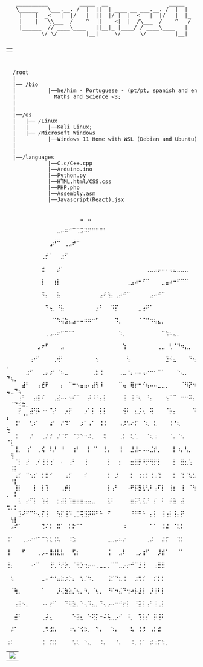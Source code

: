 <pre>
   __________          _____  __                   _____  
   \______   \___.__. /  |  ||  | ____ __ ___.__. /  |  | 
    |    |  _<   |  |/   |  ||  |/ |  |  <   |  |/   |  |_
    |    |   \\___  /    ^   |    <|  |  /\___  /    ^   /
    |______  // ____\____   ||__|_ |____/ / ____\____   | 
           \/ \/         |__|     \/      \/         |__| 
      
</pre>
<table>
   <tr>
      <td style = "max-width: 50%">
         <img src = "https://wallpaperaccess.com/full/6697029.jpg" alt= "" style = "max-width: 200%">
      </td>
   </tr>
</table>
<div>
   <a href="https://codeforces.com/profile/goncaloramos741"><img align="center" src="https://img.shields.io/badge/Codeforces-445f9d?style=for-the-badge&logo=Codeforces&logoColor=white", alt=""></a>
   <img align="center" src="https://img.shields.io/badge/GitHub-100000?style=for-the-badge&logo=github&logoColor=white", alt="">
   <img align="center" src="https://img.shields.io/badge/HTML5-E34F26?style=for-the-badge&logo=html5&logoColor=white", alt="">
   <img align="center" src="https://img.shields.io/badge/CSS3-1572B6?style=for-the-badge&logo=css3&logoColor=white", alt="">
   <img align="center" src="https://img.shields.io/badge/Python-14354C?style=for-the-badge&logo=python&logoColor=white", alt="">
   <img align="center" src="https://img.shields.io/badge/C-00599C?style=for-the-badge&logo=c&logoColor=white", alt="">
   <img align="center" src="https://img.shields.io/badge/C%2B%2B-00599C?style=for-the-badge&logo=c%2B%2B&logoColor=white", alt="">
   
</div>
<pre>
  /root
  |
  |── /bio
  |          |──he/him - Portuguese - (pt/pt, spanish and english): Studying to be a Software Engineer;
  |            Maths and Science <3;
  |
  |
  |──/os
  |   |── /Linux
  |   |      |──Kali Linux;
  |   |── /Microsoft Windows
  |          |──Windows 11 Home with WSL (Debian and Ubuntu);
  |
  |
  |──/languages 
             |──C.c/C++.cpp
             |──Arduino.ino
             |──Python.py
             |──HTML.html/CSS.css
             |──PHP.php
             |──Assembly.asm
             |──Javascript(React).jsx

</pre>  
⠀⠀⠀⠀⠀⠀⠀⠀⠀⠀⠀⠀⠀⠀⠀⠀⠀⠀⠀⣀⠀⣀⠀⠀⠀⠀⠀⠀⠀⠀⠀⠀⠀⠀⠀⠀⠀⠀⠀⠀⠀⠀⠀⠀⠀⠀⠀⠀⠀⠀⠀⠀⠀⠀⠀
⠀⠀⠀⠀⠀⠀⠀⠀⠀⠀⠀⠀⠀⣀⡤⠶⠚⠉⢉⣩⠽⠟⠛⠛⠛⠃⠀⠀⠀⠀⠀⠀⠀⠀⠀⠀⠀⠀⠀⠀⠀⠀⠀⠀⠀⠀⠀⠀⠀⠀⠀⠀⠀⠀⠀
⠀⠀⠀⠀⠀⠀⠀⠀⠀⠀⠀⣠⠞⠉⠀⢀⣠⠞⠉⠀⠀⠀⠀⠀⠀⠀⠀⠀⠀⠀⠀⠀⠀⠀⠀⠀⠀⠀⠀⠀⠀⠀⠀⠀⠀⠀⠀⠀⠀⠀⠀⠀⠀⠀⠀
⠀⠀⠀⠀⠀⠀⠀⠀⠀⢀⡞⠁⠀⠀⣰⠋⠀⠀⠀⠀⠀⠀⠀⠀⠀⠀⠀⠀⠀⠀⠀⠀⠀⠀⠀⠀⠀⠀⠀⠀⠀⠀⠀⠀⠀⠀⠀⠀⠀⠀⠀⠀⠀⠀⠀
⠀⠀⠀⠀⠀⠀⠀⠀⠀⣾⠀⠀⠀⡼⠁⠀⠀⠀⠀⠀⠀⠀⠀⠀⠀⠀⠀⠀⠀⠀⠀⠀⠀⠀⠀⠀⢀⣀⣠⡤⠤⠄⢤⣄⣀⣀⣀⠀⠀⠀⠀⠀⠀⠀⠀
⠀⠀⠀⠀⠀⠀⠀⠀⠀⡇⠀⠀⢰⡇⠀⠀⠀⠀⠀⠀⠀⠀⠀⠀⠀⠀⠀⠀⠀⠀⠀⢀⣠⠴⠒⠋⠉⠀⠀⠀⣀⣤⠴⠒⠋⠉⠉⠀⠀⠀⠀⠀⠀⠀⠀
⠀⠀⠀⠀⠀⠀⠀⠀⠀⠻⡄⠀⠀⣧⠀⠀⠀⠀⠀⠀⠀⠀⠀⠀⣠⠞⢳⡄⢀⡴⠚⠉⠀⠀⠀⠀⠀⣠⠴⠚⠉⠀⠀⠀⠀⠀⠀⠀⠀⠀⠀⠀⠀⠀⠀
⠀⠀⠀⠀⠀⠀⠀⠀⠀⠀⠙⢦⡀⠘⣧⠀⠀⠀⠀⠀⠀⠀⠀⣰⠃⠀⠀⠹⡏⠀⠀⠀⠀⠀⣀⣴⠟⠁⠀⠀⠀⠀⠀⠀⠀⠀⠀⠀⠀⠀⠀⠀⠀⠀⠀
⠀⠀⠀⠀⠀⠀⠀⠀⠀⠀⠀⠀⠉⠳⢬⣳⣄⣠⠤⠤⠶⠶⠒⠋⠀⠀⠀⠀⠹⡀⠀⠀⠀⠀⠈⠉⠛⠲⢦⣄⡀⠀⠀⠀⠀⠀⠀⠀⠀⠀⠀⠀⠀⠀⠀
⠀⠀⠀⠀⠀⠀⠀⠀⠀⠀⢀⣠⠤⠖⠋⠉⠉⠁⠀⠀⠀⠀⠀⠀⠀⠀⠀⠀⠀⠱⡀⠀⠀⠀⠀⠀⠀⠀⠀⠀⠉⢳⠦⣄⡀⠀⠀⠀⠀⠀⠀⠀⠀⠀⠀
⠀⠀⠀⠀⠀⠀⠀⠀⣠⠖⠋⠀⠀⠀⣠⠀⠀⠀⠀⠀⠀⠀⠀⠀⠀⠀⠀⠀⠀⠀⢱⠀⠀⠀⠀⠀⠀⠀⠀⢀⣀⠀⢃⠈⠙⠲⣄⡀⠀⠀⠀⠀⠀⠀⠀
⠀⠀⠀⠀⠀⠀⢠⠞⠁⠀⠀⠀⢀⢾⠃⠀⠀⠀⠀⠀⠀⠀⠀⢢⠀⠀⠀⠀⠀⠀⠀⢣⠀⠀⠀⠀⠀⠀⠀⠀⠀⣹⠮⣄⠀⠀⠀⠙⢦⡀⠀⠀⠀⠀⠀
⠀⠀⠀⠀⠀⣰⠋⠀⠀⢀⡤⡴⠃⠈⠦⣀⠀⠀⠀⠀⠀⠀⢀⣷⢸⠀⠀⠀⠀⢀⣀⠘⡄⠤⠤⢤⠔⠒⠂⠉⠁⠀⠀⠀⠑⢄⡀⠀⠀⠙⢦⡀⠀⠀⠀
⠀⠀⠀⠀⣼⠃⠀⠀⢠⣞⠟⠀⠀⠀⡄⠀⠉⠒⠢⣤⣤⠄⣼⢻⠸⠀⠀⠀⠀⠉⢤⠀⢿⡖⠒⠊⢦⠤⠤⣀⣀⡀⠀⠀⠀⠈⠻⡝⠲⢤⣀⠙⢦⠀⠀
⠀⠀⠀⢰⠃⠀⠀⣴⣿⠎⠀⠀⢀⣜⠤⠄⢲⠎⠉⠀⠀⡼⠸⠘⡄⡇⠀⠀⠀⠀⢸⠀⢸⠘⢆⠀⠘⡄⠀⠀⠀⢢⠉⠉⠀⠒⠒⠽⡄⠀⠈⠙⠮⣷⡀
⠀⠀⠀⡟⠀⠀⣼⢻⠧⠐⠂⠉⡜⠀⠀⡰⡟⠀⠀⠀⡰⠁⡇⠀⡇⡇⠀⠀⠀⠀⢺⠇⠀⣆⡨⢆⠀⢽⠀⠀⠀⠈⡷⡄⠀⠀⠀⠀⠹⡄⠀⠀⠀⠈⠁
⠀⠀⢸⠃⠀⠀⢃⠎⠀⠀⠀⣴⠃⠀⡜⠹⠁⠀⠀⡰⠁⢠⠁⠀⢸⢸⠀⠀⠀⢠⡸⢣⠔⡏⠀⠈⢆⠀⣇⠀⠀⠀⢸⠘⢆⠀⠀⠀⠀⢳⠀⠀⠀⠀⠀
⠀⠀⢸⠀⠀⠀⡜⠀⠀⢀⡜⡞⠀⡜⠈⠏⠀⠈⡹⠑⠒⠼⡀⠀⠀⢿⠀⠀⠀⢀⡇⠀⢇⢁⠀⠀⠈⢆⢰⠀⠀⠀⠈⡄⠈⢢⠀⠀⠀⠈⣇⠀⠀⠀⠀
⠀⠀⢸⡀⠀⢰⠁⠀⢀⢮⠀⠇⡜⠀⠘⠀⠀⢰⠃⠀⠀⡇⠈⠁⠀⢘⡄⠀⠀⢸⠀⠀⣘⣼⠤⠤⠤⣈⡞⡀⠀⠀⠀⡇⠰⡄⢣⡀⠀⠀⢻⠀⠀⠀⠀
⠀⠀⠈⡇⠀⡜⠀⢀⠎⢸⢸⢰⠁⠀⠄⠀⢠⠃⠀⠀⢸⠀⠀⠀⠀⠀⡇⠀⠀⡆⠀⠀⣶⣿⡿⠿⡛⢻⡟⡇⠀⠀⠀⡇⠀⣿⣆⢡⠀⠀⢸⡇⠀⠀⠀
⠀⠀⢠⡏⠀⠉⢢⡎⠀⡇⣿⠊⠀⠀⠀⢠⡏⠀⠀⠀⠎⠀⠀⠀⠀⠀⡇⠀⡸⠀⠀⠀⡇⠀⢰⡆⡇⢸⢠⢹⠀⠀⠀⡇⠀⢹⠈⢧⣣⠀⠘⡇⠀⠀⠀
⠀⠀⢸⡇⠀⠀⠀⡇⠀⡇⢹⠀⠀⠀⢀⡾⡇⠀⠀⠀⠀⠀⠀⠀⠀⠀⡇⢠⠃⠀⠀⠠⠟⡯⣻⣇⢃⠇⢠⠏⡇⠀⢸⡆⠀⢸⠀⠈⢳⡀⠀⡇⠀⠀⠀
⠀⠀⠀⣇⠀⡔⠋⡇⠀⢱⢼⠀⠀⡂⣼⡇⢹⣶⣶⣶⣤⣤⣀⠀⠀⠀⣇⠇⠀⠀⠀⠀⣶⡭⢃⣏⡘⠀⡎⠀⠇⠀⡾⣷⠀⣼⠀⠀⠀⢻⡄⡇⠀⠀⠀
⠀⠀⠀⣹⠜⠋⠉⠓⢄⡏⢸⠀⠀⢳⡏⢸⠹⢀⣉⢭⣻⡽⠿⠛⠓⠀⠋⠀⠀⠀⠀⠀⠘⠛⠛⠓⠀⡄⡇⠀⢸⢰⡇⢸⡄⡟⠀⠀⠀⠀⢳⡇⠀⠀⠀
⠀⣠⠞⠁⠀⠀⠀⠀⠀⢙⠌⡇⠀⣿⠁⠀⡇⡗⠉⠁⠀⠀⠀⠀⠀⠀⠀⠀⠀⠀⠰⠀⠀⠀⠀⠀⠀⠁⠁⠀⢸⣼⠀⠈⣇⡇⠀⠀⠀⠀⠀⠀⠀⠀⠀
⢸⠁⠀⠀⢀⡠⠔⠚⠉⠉⢱⣇⢸⢧⠀⠀⠸⣱⠀⠀⠀⠀⠀⠀⠀⠀⣀⣀⡤⠦⡔⠀⠀⠀⠀⠀⢀⡼⠀⠀⣼⡏⠀⠀⢹⡇⠀⠀⠀⠀⠀⠀⠀⠀⠀
⢸⠀⠀⠀⠋⠀⠀⠀⢀⡠⠤⣿⣾⣇⣧⠀⠀⢫⡆⠀⠀⠀⠀⠀⠀⠀⢨⠀⠀⣠⠇⠀⠀⢀⡠⣶⠋⠀⠀⡸⣾⠁⠀⠀⠈⠁⠀⠀⠀⠀⠀⠀⠀⠀⠀
⢸⡄⠀⠀⠀⠀⠠⠊⠁⠀⠀⢸⢃⠘⡜⡵⡀⠈⢿⡱⢲⡤⠤⢀⣀⣀⡀⠉⠉⣀⡠⡴⠚⠉⣸⢸⠀⠀⢠⣿⣿⠀⠀⠀⠀⠀⠀⠀⠀⠀⠀⠀⠀⠀⠀
⠀⢧⠀⠀⠀⠀⠀⠀⠀⣀⠤⠚⠚⣤⣵⡰⡑⡄⠀⢣⡈⠳⡀⠀⠀⠀⢨⡋⠙⣆⢸⠀⠀⣰⢻⡎⠀⠀⡎⡇⡇⠀⠀⠀⠀⠀⠀⠀⠀⠀⠀⠀⠀⠀⠀
⠀⠈⢷⡀⠀⠀⠀⠀⠀⠁⠀⠀⠀⡸⢌⣳⣵⡈⢦⡀⠳⡀⠈⢦⡀⠀⠘⠏⠲⣌⠙⢒⠴⡧⣸⡇⠀⡸⢸⠇⡇⠀⠀⠀⠀⠀⠀⠀⠀⠀⠀⠀⠀⠀⠀
⠀⠀⢠⣿⠢⡀⠀⠀⠀⠠⠄⡖⠋⠀⠀⠙⢿⣳⡀⠑⢄⠹⣄⡀⠙⢄⡠⠤⠒⠚⡖⡇⠀⠘⣽⡇⢠⠃⢸⢀⡇⠀⠀⠀⠀⠀⠀⠀⠀⠀⠀⠀⠀⠀⠀
⠀⠀⣾⠃⠀⠀⠀⠀⠀⢀⡼⣄⠀⠀⠀⠀⠀⠑⣽⣆⠀⠑⢝⡍⠒⠬⢧⣀⡠⠊⠀⠸⡀⠀⢹⡇⡎⠀⡿⢸⠇⠀⠀⠀⠀⠀⠀⠀⠀⠀⠀⠀⠀⠀⠀
⠀⡼⠁⠀⠀⠀⠀⠀⠀⢀⠻⣺⣧⠀⠀⠀⠰⢢⠈⢪⡷⡀⠀⠙⡄⠀⠀⠱⡄⠀⠀⠀⢧⠀⢸⡻⠀⢠⡇⣾⠀⠀⠀⠀⠀⠀⠀⠀⠀⠀⠀⠀⠀⠀⠀
⢰⠇⠀⠀⠀⠀⠀⠀⠀⢸⠀⡏⣿⠀⠀⠀⠀⢣⢇⠀⠑⣄⠀⠀⠸⡄⠀⠀⠘⡄⠀⠀⠸⡀⢸⠁⠀⡾⢰⡏⢳⡀⠀⠀
 
<table>
   <tr>
      <td>
         <img src = "Captura de ecrã 2024-08-13 204240.png">
      </td>
   </tr>
</table>
